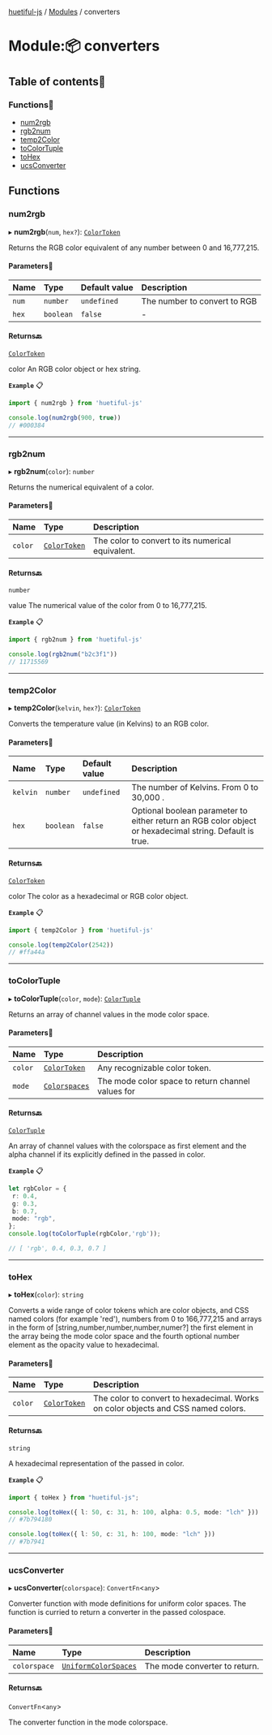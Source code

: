 [huetiful-js](../README.md) / [Modules](../modules.md) / converters

# Module:📦 converters

## Table of contents📜

### Functions🧰

- [num2rgb](converters.md#num2rgb)
- [rgb2num](converters.md#rgb2num)
- [temp2Color](converters.md#temp2color)
- [toColorTuple](converters.md#tocolortuple)
- [toHex](converters.md#tohex)
- [ucsConverter](converters.md#ucsconverter)

## Functions

### num2rgb

▸ **num2rgb**(`num`, `hex?`): [`ColorToken`](types.md#colortoken)

Returns the RGB color equivalent of any number between 0 and 16,777,215.

#### Parameters🧮

| Name | Type | Default value | Description |
| :------ | :------ | :------ | :------ |
| `num` | `number` | `undefined` | The number to convert to RGB |
| `hex` | `boolean` | `false` | - |

#### Returns🔙

[`ColorToken`](types.md#colortoken)

color An RGB color object or hex string.

**`Example`** 📋

```ts
import { num2rgb } from 'huetiful-js'

console.log(num2rgb(900, true))
// #000384
```

___

### rgb2num

▸ **rgb2num**(`color`): `number`

Returns the numerical equivalent of a color.

#### Parameters🧮

| Name | Type | Description |
| :------ | :------ | :------ |
| `color` | [`ColorToken`](types.md#colortoken) | The color to convert to its numerical equivalent. |

#### Returns🔙

`number`

value The numerical value of the color from 0 to 16,777,215.

**`Example`** 📋

```ts
import { rgb2num } from 'huetiful-js'

console.log(rgb2num("b2c3f1"))
// 11715569
```

___

### temp2Color

▸ **temp2Color**(`kelvin`, `hex?`): [`ColorToken`](types.md#colortoken)

Converts the temperature value (in Kelvins) to an RGB color.

#### Parameters🧮

| Name | Type | Default value | Description |
| :------ | :------ | :------ | :------ |
| `kelvin` | `number` | `undefined` | The number of Kelvins. From 0 to 30,000 . |
| `hex` | `boolean` | `false` | Optional boolean parameter to either return an RGB color object or hexadecimal string. Default is true. |

#### Returns🔙

[`ColorToken`](types.md#colortoken)

color The color as a hexadecimal  or RGB color object.

**`Example`** 📋

```ts
import { temp2Color } from 'huetiful-js'

console.log(temp2Color(2542))
// #ffa44a
```

___

### toColorTuple

▸ **toColorTuple**(`color`, `mode`): [`ColorTuple`](types.md#colortuple)

Returns an array of channel values in the mode color space.

#### Parameters🧮

| Name | Type | Description |
| :------ | :------ | :------ |
| `color` | [`ColorToken`](types.md#colortoken) | Any recognizable color token. |
| `mode` | [`Colorspaces`](types.md#colorspaces) | The mode color space to return channel values for |

#### Returns🔙

[`ColorTuple`](types.md#colortuple)

An array of channel values with the colorspace as first element and the alpha channel if its explicitly defined in the passed in color.

**`Example`** 📋

```ts
let rgbColor = {
 r: 0.4,
 g: 0.3,
 b: 0.7,
 mode: "rgb",
};
console.log(toColorTuple(rgbColor,'rgb'));

// [ 'rgb', 0.4, 0.3, 0.7 ]
```

___

### toHex

▸ **toHex**(`color`): `string`

Converts a wide range of color tokens which are color objects, and CSS named colors  (for example 'red'), numbers from 0 to 166,777,215 and arrays in the form of [string,number,number,number,numer?] the first element in the array being the mode color space and the fourth optional number element as the opacity value to hexadecimal.

#### Parameters🧮

| Name | Type | Description |
| :------ | :------ | :------ |
| `color` | [`ColorToken`](types.md#colortoken) | The color to convert to hexadecimal. Works on color objects and CSS named colors. |

#### Returns🔙

`string`

A hexadecimal representation of the passed in color.

**`Example`** 📋

```ts
import { toHex } from "huetiful-js";

console.log(toHex({ l: 50, c: 31, h: 100, alpha: 0.5, mode: "lch" }))
// #7b794180

console.log(toHex({ l: 50, c: 31, h: 100, mode: "lch" }))
// #7b7941
```

___

### ucsConverter

▸ **ucsConverter**(`colorspace`): `ConvertFn`\<`any`\>

Converter function with mode definitions for uniform color spaces. The function is curried to return a converter in the passed colospace.

#### Parameters🧮

| Name | Type | Description |
| :------ | :------ | :------ |
| `colorspace` | [`UniformColorSpaces`](types.md#uniformcolorspaces) | The mode converter to return. |

#### Returns🔙

`ConvertFn`\<`any`\>

The converter function in the mode colorspace.
